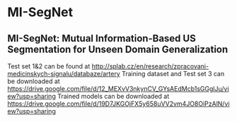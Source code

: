 # MI-SegNet
## MI-SegNet: Mutual Information-Based US Segmentation for Unseen Domain Generalization
Test set 1&2 can be found at http://splab.cz/en/research/zpracovani-medicinskych-signalu/databaze/artery
Training dataset and Test set 3 can be downloaded at https://drive.google.com/file/d/12_MEXvV3nkynCV_GYsAEdMcb1sGGglJu/view?usp=sharing
Trained models can be downloaded at https://drive.google.com/file/d/19D7JKGOjFX5y658uVV2vm4JO8OiPzAlN/view?usp=sharing
